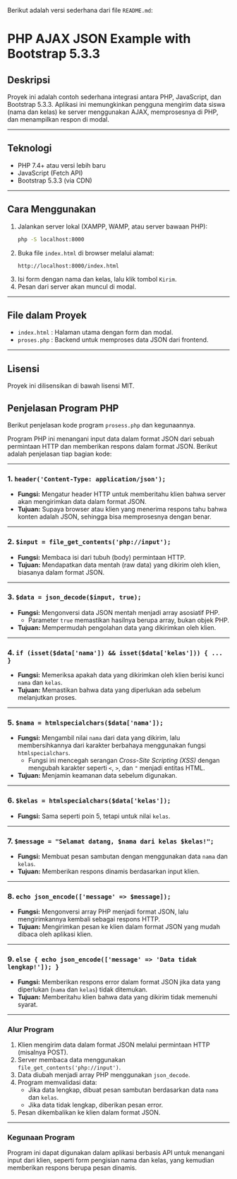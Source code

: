 Berikut adalah versi sederhana dari file `README.md`:


# PHP AJAX JSON Example with Bootstrap 5.3.3

## Deskripsi
Proyek ini adalah contoh sederhana integrasi antara PHP, JavaScript, dan Bootstrap 5.3.3. Aplikasi ini memungkinkan pengguna mengirim data siswa (nama dan kelas) ke server menggunakan AJAX, memprosesnya di PHP, dan menampilkan respon di modal.

---

## Teknologi
- PHP 7.4+ atau versi lebih baru
- JavaScript (Fetch API)
- Bootstrap 5.3.3 (via CDN)

---

## Cara Menggunakan
1. Jalankan server lokal (XAMPP, WAMP, atau server bawaan PHP):
   ```bash
   php -S localhost:8000
   ```
2. Buka file `index.html` di browser melalui alamat:
   ```
   http://localhost:8000/index.html
   ```
3. Isi form dengan nama dan kelas, lalu klik tombol `Kirim`.
4. Pesan dari server akan muncul di modal.

---

## File dalam Proyek
- `index.html` : Halaman utama dengan form dan modal.
- `proses.php` : Backend untuk memproses data JSON dari frontend.

---

## Lisensi
Proyek ini dilisensikan di bawah lisensi MIT.

## Penjelasan Program PHP
Berikut penjelasan kode program ``prosess.php`` dan kegunaannya.

Program PHP ini menangani input data dalam format JSON dari sebuah permintaan HTTP dan memberikan respons dalam format JSON. Berikut adalah penjelasan tiap bagian kode:

---

### **1. `header('Content-Type: application/json');`**
- **Fungsi:** Mengatur header HTTP untuk memberitahu klien bahwa server akan mengirimkan data dalam format JSON.
- **Tujuan:** Supaya browser atau klien yang menerima respons tahu bahwa konten adalah JSON, sehingga bisa memprosesnya dengan benar.

---

### **2. `$input = file_get_contents('php://input');`**
- **Fungsi:** Membaca isi dari tubuh (body) permintaan HTTP. 
- **Tujuan:** Mendapatkan data mentah (raw data) yang dikirim oleh klien, biasanya dalam format JSON.

---

### **3. `$data = json_decode($input, true);`**
- **Fungsi:** Mengonversi data JSON mentah menjadi array asosiatif PHP.
  - Parameter `true` memastikan hasilnya berupa array, bukan objek PHP.
- **Tujuan:** Mempermudah pengolahan data yang dikirimkan oleh klien.

---

### **4. `if (isset($data['nama']) && isset($data['kelas'])) { ... }`**
- **Fungsi:** Memeriksa apakah data yang dikirimkan oleh klien berisi kunci `nama` dan `kelas`.
- **Tujuan:** Memastikan bahwa data yang diperlukan ada sebelum melanjutkan proses.

---

### **5. `$nama = htmlspecialchars($data['nama']);`**
- **Fungsi:** Mengambil nilai `nama` dari data yang dikirim, lalu membersihkannya dari karakter berbahaya menggunakan fungsi `htmlspecialchars`.
  - Fungsi ini mencegah serangan *Cross-Site Scripting (XSS)* dengan mengubah karakter seperti `<`, `>`, dan `"` menjadi entitas HTML.
- **Tujuan:** Menjamin keamanan data sebelum digunakan.

---

### **6. `$kelas = htmlspecialchars($data['kelas']);`**
- **Fungsi:** Sama seperti poin 5, tetapi untuk nilai `kelas`.

---

### **7. `$message = "Selamat datang, $nama dari kelas $kelas!";`**
- **Fungsi:** Membuat pesan sambutan dengan menggunakan data `nama` dan `kelas`.
- **Tujuan:** Memberikan respons dinamis berdasarkan input klien.

---

### **8. `echo json_encode(['message' => $message]);`**
- **Fungsi:** Mengonversi array PHP menjadi format JSON, lalu mengirimkannya kembali sebagai respons HTTP.
- **Tujuan:** Mengirimkan pesan ke klien dalam format JSON yang mudah dibaca oleh aplikasi klien.

---

### **9. `else { echo json_encode(['message' => 'Data tidak lengkap!']); }`**
- **Fungsi:** Memberikan respons error dalam format JSON jika data yang diperlukan (`nama` dan `kelas`) tidak ditemukan.
- **Tujuan:** Memberitahu klien bahwa data yang dikirim tidak memenuhi syarat.

--- 

### **Alur Program**
1. Klien mengirim data dalam format JSON melalui permintaan HTTP (misalnya POST).
2. Server membaca data menggunakan `file_get_contents('php://input')`.
3. Data diubah menjadi array PHP menggunakan `json_decode`.
4. Program memvalidasi data:
   - Jika data lengkap, dibuat pesan sambutan berdasarkan data `nama` dan `kelas`.
   - Jika data tidak lengkap, diberikan pesan error.
5. Pesan dikembalikan ke klien dalam format JSON. 

---

### **Kegunaan Program**
Program ini dapat digunakan dalam aplikasi berbasis API untuk menangani input dari klien, seperti form pengisian nama dan kelas, yang kemudian memberikan respons berupa pesan dinamis.